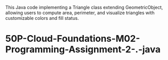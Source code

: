 This Java code implementing a Triangle class extending GeometricObject, allowing users to compute area, perimeter, and visualize triangles with customizable colors and fill status. 
# 50P-Cloud-Foundations-M02-Programming-Assignment-2-.-java
